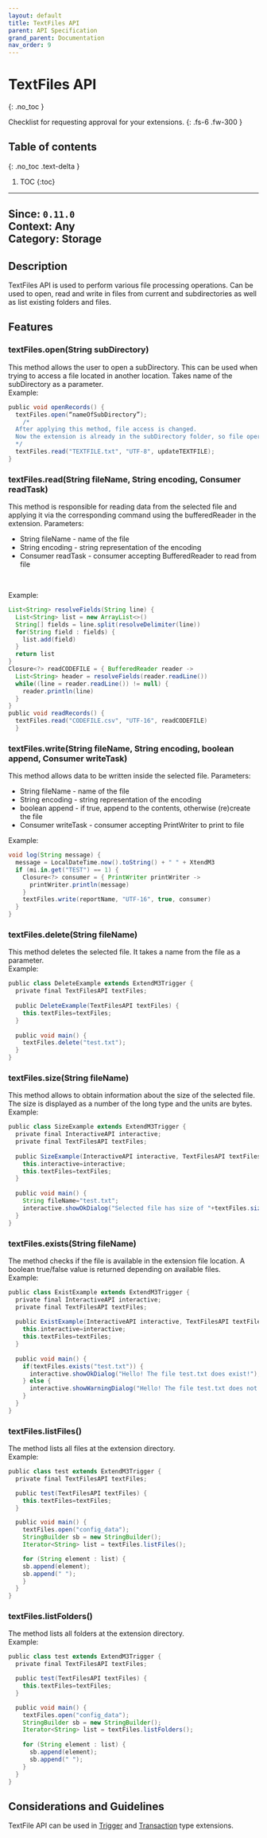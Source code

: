 ```yaml
---
layout: default
title: TextFiles API
parent: API Specification
grand_parent: Documentation
nav_order: 9
---
```

 
# TextFiles API
{: .no_toc }
 
Checklist for requesting approval for your extensions.
{: .fs-6 .fw-300 }
 
## Table of contents
{: .no_toc .text-delta }
 
1. TOC
{:toc}
 
---
 
**Since**: `0.11.0`  
**Context**: Any  
**Category**: Storage  
---
## Description
TextFiles API is used to perform various file processing operations. Can be used to open, read and write in files from current and subdirectories as well as list existing folders and files.
 
## Features
### textFiles.open(String subDirectory)
This method allows the user to open a subDirectory. This can be used when trying to access a file located in another location. Takes name of the subDirectory as a parameter.
<br>
Example:
 
```groovy
public void openRecords() {
  textFiles.open(“nameOfSubDirectory”);
	/*
  After applying this method, file access is changed. 
  Now the extension is already in the subDirectory folder, so file operations only affect files in the active subDirectory. 
  */
  textFiles.read("TEXTFILE.txt", "UTF-8", updateTEXTFILE);	
}
```

### textFiles.read(String fileName, String encoding, Consumer<BufferedReader> readTask)
This method is responsible for reading data from the selected file and applying it via the corresponding command using the bufferedReader in the extension.
Parameters:
- String fileName - name of the file<br>
- String encoding - string representation of the encoding<br>
- Consumer<BufferedReader> readTask - consumer accepting BufferedReader to read from file
<br>

Example:
 
```groovy
List<String> resolveFields(String line) {
  List<String> list = new ArrayList<>()
  String[] fields = line.split(resolveDelimiter(line))
  for(String field : fields) {
    list.add(field)
  }
  return list
}
Closure<?> readCODEFILE = { BufferedReader reader ->
  List<String> header = resolveFields(reader.readLine())
  while((line = reader.readLine()) != null) {
    reader.println(line)
  }
}
public void readRecords() {
  textFiles.read("CODEFILE.csv", "UTF-16", readCODEFILE)
  }
```
 
### textFiles.write(String fileName, String encoding, boolean append, Consumer<PrintWriter> writeTask)
This method allows data to be written inside the selected file.
Parameters:
- String fileName - name of the file<br>
- String encoding - string representation of the encoding<br>
- boolean append - if true, append to the contents, otherwise (re)create the file<br>
- Consumer<PrintWriter> writeTask - consumer accepting PrintWriter to print to file<br>

Example:
 
```groovy
void log(String message) {
  message = LocalDateTime.now().toString() + " " + XtendM3
  if (mi.in.get("TEST") == 1) {
    Closure<?> consumer = { PrintWriter printWriter ->
      printWriter.println(message)
    }
    textFiles.write(reportName, "UTF-16", true, consumer)
  }
}
```

### textFiles.delete(String fileName)
This method deletes the selected file. It takes a name from the file as a parameter.
<br>
Example:
 
```groovy
public class DeleteExample extends ExtendM3Trigger {
  private final TextFilesAPI textFiles;
 
  public DeleteExample(TextFilesAPI textFiles) {
    this.textFiles=textFiles;
  }
 
  public void main() {
    textFiles.delete("test.txt");
  }
}
```
 
### textFiles.size(String fileName)
This method allows to obtain information about the size of the selected file. The size is displayed as a number of the long type and the units are bytes.
<br>
Example:
 
```groovy
public class SizeExample extends ExtendM3Trigger {
  private final InteractiveAPI interactive;
  private final TextFilesAPI textFiles;
 
  public SizeExample(InteractiveAPI interactive, TextFilesAPI textFiles) {
    this.interactive=interactive;
    this.textFiles=textFiles;
  }
 
  public void main() {
    String fileName="test.txt";
    interactive.showOkDialog("Selected file has size of "+textFiles.size(fileName).toString()+"units...");
  }
}
```
### textFiles.exists(String fileName)
The method checks if the file is available in the extension file location. A boolean true/false value is returned depending on available files.
<br>
Example:
 
```groovy
public class ExistExample extends ExtendM3Trigger {
  private final InteractiveAPI interactive;
  private final TextFilesAPI textFiles;
 
  public ExistExample(InteractiveAPI interactive, TextFilesAPI textFiles) {
    this.interactive=interactive;
    this.textFiles=textFiles;
  }
 
  public void main() {
    if(textFiles.exists("test.txt")) {
      interactive.showOkDialog("Hello! The file test.txt does exist!");
    } else {
      interactive.showWarningDialog("Hello! The file test.txt does not exist!");
    }
  }
}
```
 
### textFiles.listFiles()
The method lists all files at the extension directory.
<br>
Example:
 
```groovy
public class test extends ExtendM3Trigger {
  private final TextFilesAPI textFiles;

  public test(TextFilesAPI textFiles) {
    this.textFiles=textFiles;
  }

  public void main() {
    textFiles.open("config_data");
    StringBuilder sb = new StringBuilder();
    Iterator<String> list = textFiles.listFiles();

    for (String element : list) {
    sb.append(element);
    sb.append(" ");
    }
  }
}
```
 
### textFiles.listFolders()
The method lists all folders at the extension directory.
<br>
Example:
 
```groovy
public class test extends ExtendM3Trigger {
  private final TextFilesAPI textFiles;

  public test(TextFilesAPI textFiles) {
    this.textFiles=textFiles;
  }

  public void main() {
    textFiles.open("config_data");
    StringBuilder sb = new StringBuilder();
    Iterator<String> list = textFiles.listFolders();
      
    for (String element : list) {
      sb.append(element);
      sb.append(" ");
    }
  }
}
```
 
 
## Considerations and Guidelines
TextFile API can be used in [Trigger](../../../examples/example-003) and [Transaction](../../../examples/Transaction-extension) type extensions.

